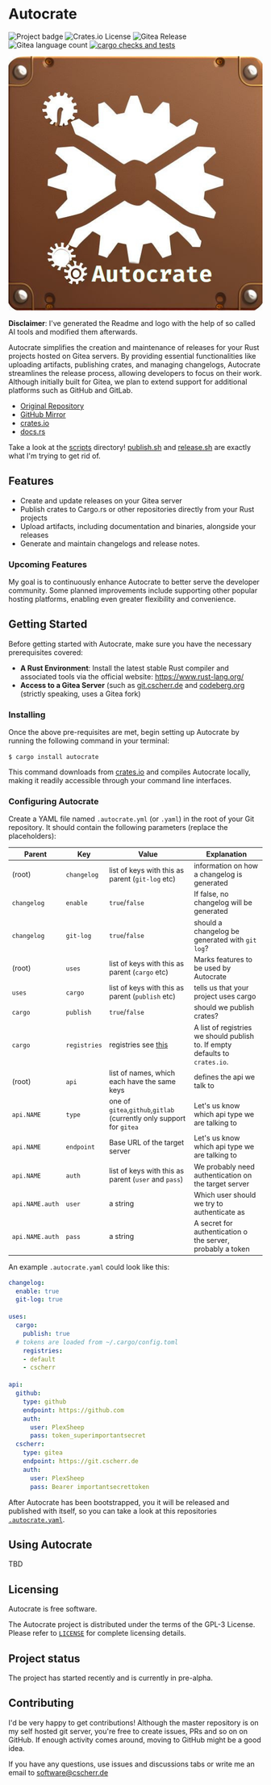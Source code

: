 # Autocrate

![Project badge](https://img.shields.io/badge/language-Rust-blue.svg)
![Crates.io License](https://img.shields.io/crates/l/autocrate)
![Gitea Release](https://img.shields.io/gitea/v/release/PlexSheep/autocrate?gitea_url=https%3A%2F%2Fgit.cscherr.de)
![Gitea language count](https://img.shields.io/gitea/languages/count/PlexSheep/autocrate?gitea_url=https%3A%2F%2Fgit.cscherr.de)
[![cargo checks and tests](https://github.com/PlexSheep/Autocrate/actions/workflows/cargo.yaml/badge.svg)](https://github.com/PlexSheep/Autocrate/actions/workflows/cargo.yaml)

![logo](data/media/autocrate.jpeg)

**Disclaimer**: I've generated the Readme and logo with the help of so called AI
tools and modified them afterwards.

Autocrate simplifies the creation and maintenance of releases for your Rust
projects hosted on Gitea servers. By providing essential functionalities
like uploading artifacts, publishing crates, and managing changelogs,
Autocrate streamlines the release process, allowing developers to focus on
their work. Although initially built for Gitea, we plan to extend support
for additional platforms such as GitHub and GitLab.


* [Original Repository](https://git.cscherr.de/PlexSheep/Autocrate)
* [GitHub Mirror](https://github.com/PlexSheep/Autocrate)
* [crates.io](https://crates.io/crates/autocrate)
* [docs.rs](https://docs.rs/crate/autocrate/)

Take a look at the [scripts](./scripts) directory! [publish.sh](scripts/publish.sh)
and [release.sh](scripts/release.sh) are exactly what I'm trying to get rid of.

## Features

* Create and update releases on your Gitea server
* Publish crates to Cargo.rs
or other repositories directly from your Rust projects
* Upload artifacts, including documentation and binaries, alongside your releases
* Generate and maintain changelogs and release notes.

### Upcoming Features

My goal is to continuously enhance Autocrate to better serve the developer
community. Some planned improvements include supporting other popular hosting
platforms, enabling even greater flexibility and convenience.

## Getting Started

Before getting started with Autocrate, make sure you have the necessary
prerequisites covered:

* **A Rust Environment**: Install the latest stable Rust compiler and
associated tools via the official website: <https://www.rust-lang.org/>
* **Access to a Gitea Server** (such as [git.cscherr.de](https://git.cscherr.de)
and [codeberg.org](https://codeberg.org) (strictly speaking, uses a Gitea fork)

### Installing

Once the above pre-requisites are met, begin setting up Autocrate by running
the following command in your terminal:

``` $ cargo install autocrate ```

This command downloads from [crates.io](https://crates.io) and compiles Autocrate
locally, making it readily accessible through your command line interfaces.

### Configuring Autocrate

Create a YAML file named `.autocrate.yml` (or `.yaml`) in the root of your Git
repository. It should contain the following parameters (replace the placeholders):

| Parent          | Key          | Value                                                                            | Explanation                                                                  |
|-----------------|--------------|----------------------------------------------------------------------------------|------------------------------------------------------------------------------|
| (root)          | `changelog`  | list of keys with this as parent (`git-log` etc)                                 | information on how a changelog is generated                                  |
| `changelog`     | `enable`     | `true`/`false`                                                                   | If false, no changelog will be generated                                     |
| `changelog`     | `git-log`    | `true`/`false`                                                                   | should a changelog be generated with `git log`?                              |
| (root)          | `uses`       | list of keys with this as parent (`cargo` etc)                                   | Marks features to be used by Autocrate                                       |
| `uses`          | `cargo`      | list of keys with this as parent (`publish` etc)                                 | tells us that your project uses cargo                                        |
| `cargo`         | `publish`    | `true`/`false`                                                                   | should we publish crates?                                                    |
| `cargo`         | `registries` | registries see [this](https://doc.rust-lang.org/cargo/reference/registries.html) | A list of registries we should publish to. If empty defaults to `crates.io`. |
| (root)          | `api`        | list of names, which each have the same keys                                     | defines the api we talk to                                                   |
| `api.NAME`      | `type`       | one of `gitea`,`github`,`gitlab` (currently only support for `gitea`             | Let's us know which api type we are talking to                               |
| `api.NAME`      | `endpoint`   | Base URL of the target server                                                    | Let's us know which api type we are talking to                               |
| `api.NAME`      | `auth`       | list of keys with this as parent (`user` and `pass`)                             | We probably need authentication on the target server                         |
| `api.NAME.auth` | `user`       | a string                                                                         | Which user should we try to authenticate as                                  |
| `api.NAME.auth` | `pass`       | a string                                                                         | A secret for authentication o the server, probably a token                   |

An example `.autocrate.yaml` could look like this:
```yaml
changelog:
  enable: true
  git-log: true

uses:
  cargo:
    publish: true
  # tokens are loaded from ~/.cargo/config.toml
    registries:
    - default
    - cscherr

api:
  github:
    type: github
    endpoint: https://github.com
    auth:
      user: PlexSheep
      pass: token_superimportantsecret
  cscherr:
    type: gitea
    endpoint: https://git.cscherr.de
    auth:
      user: PlexSheep
      pass: Bearer importantsecrettoken
```

After Autocrate has been bootstrapped, you it will be released and published
with itself, so you can take a look at this repositories
[`.autocrate.yaml`](./.autocrate.yaml).

## Using Autocrate

TBD

## Licensing

Autocrate is free software.

The Autocrate project is distributed under the terms of the GPL-3
License. Please refer to [`LICENSE`](./LICENSE) for complete licensing details.

## Project status

The project has started recently and is currently in pre-alpha.

## Contributing

I'd be very happy to get contributions! Although the master repository is on
my self hosted git server, you're free to create issues, PRs and so on on
GitHub. If enough activity comes around, moving to GitHub might be a good idea.

If you have any questions, use issues and discussions tabs or write me an email
to [software@cscherr.de](mailto:software@cscherr.de)

